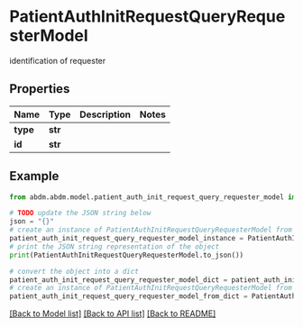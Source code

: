 # PatientAuthInitRequestQueryRequesterModel

identification of requester

## Properties

Name | Type | Description | Notes
------------ | ------------- | ------------- | -------------
**type** | **str** |  | 
**id** | **str** |  | 

## Example

```python
from abdm.abdm.model.patient_auth_init_request_query_requester_model import PatientAuthInitRequestQueryRequesterModel

# TODO update the JSON string below
json = "{}"
# create an instance of PatientAuthInitRequestQueryRequesterModel from a JSON string
patient_auth_init_request_query_requester_model_instance = PatientAuthInitRequestQueryRequesterModel.from_json(json)
# print the JSON string representation of the object
print(PatientAuthInitRequestQueryRequesterModel.to_json())

# convert the object into a dict
patient_auth_init_request_query_requester_model_dict = patient_auth_init_request_query_requester_model_instance.to_dict()
# create an instance of PatientAuthInitRequestQueryRequesterModel from a dict
patient_auth_init_request_query_requester_model_from_dict = PatientAuthInitRequestQueryRequesterModel.from_dict(patient_auth_init_request_query_requester_model_dict)
```
[[Back to Model list]](../README.md#documentation-for-models) [[Back to API list]](../README.md#documentation-for-api-endpoints) [[Back to README]](../README.md)



